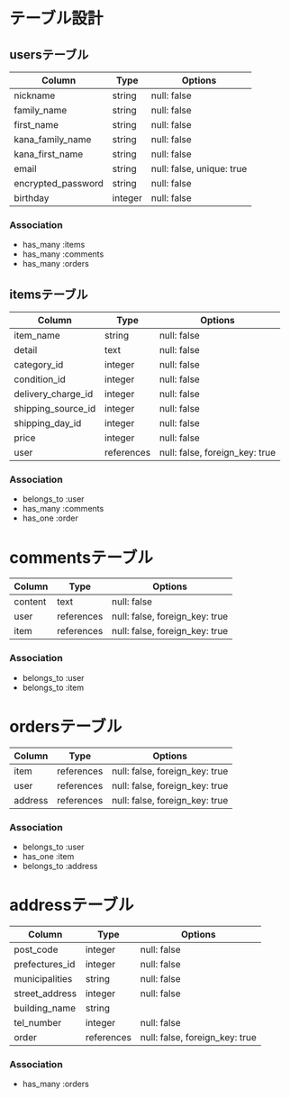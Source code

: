 # テーブル設計

## usersテーブル

| Column             | Type    | Options     |
| ------------------ | ------- | ----------- |
| nickname           | string  | null: false |
| family_name        | string  | null: false |
| first_name         | string  | null: false |
| kana_family_name   | string  | null: false |
| kana_first_name    | string  | null: false |
| email              | string  | null: false, unique: true |
| encrypted_password | string  | null: false |
| birthday          | integer | null: false |

### Association
- has_many :items 
- has_many :comments
- has_many :orders


## itemsテーブル

| Column             | Type       | Options     |
| ------------------ | ---------- | ----------- |
| item_name          | string     | null: false |
| detail             | text       | null: false |
| category_id        | integer    | null: false |
| condition_id       | integer    | null: false |
| delivery_charge_id | integer    | null: false |
| shipping_source_id | integer    | null: false |
| shipping_day_id   | integer    | null: false |
| price              | integer    | null: false |
| user            | references | null: false, foreign_key: true |

### Association
- belongs_to :user
- has_many :comments
- has_one :order

# commentsテーブル

| Column  | Type       | Options     |
| ------- | ---------- | ----------- |
| content | text       | null: false |
| user | references | null: false, foreign_key: true |
| item | references | null: false, foreign_key: true |

### Association
- belongs_to :user
- belongs_to :item

# ordersテーブル

| Column         | Type       | Options |
| -------------- | ---------- | ------- |
| item        | references | null: false, foreign_key: true |
| user        | references | null: false, foreign_key: true |
| address     | references | null: false, foreign_key: true |

### Association
- belongs_to :user
- has_one :item
- belongs_to :address

# addressテーブル

| Column         | Type       | Options |
| -------------- | ---------- | ------- |
| post_code      | integer    | null: false |
| prefectures_id | integer    | null: false |
| municipalities | string     | null: false |
| street_address | integer    | null: false |
| building_name  | string     |  |
| tel_number     | integer    | null: false |
| order          | references | null: false, foreign_key: true |

### Association
- has_many :orders